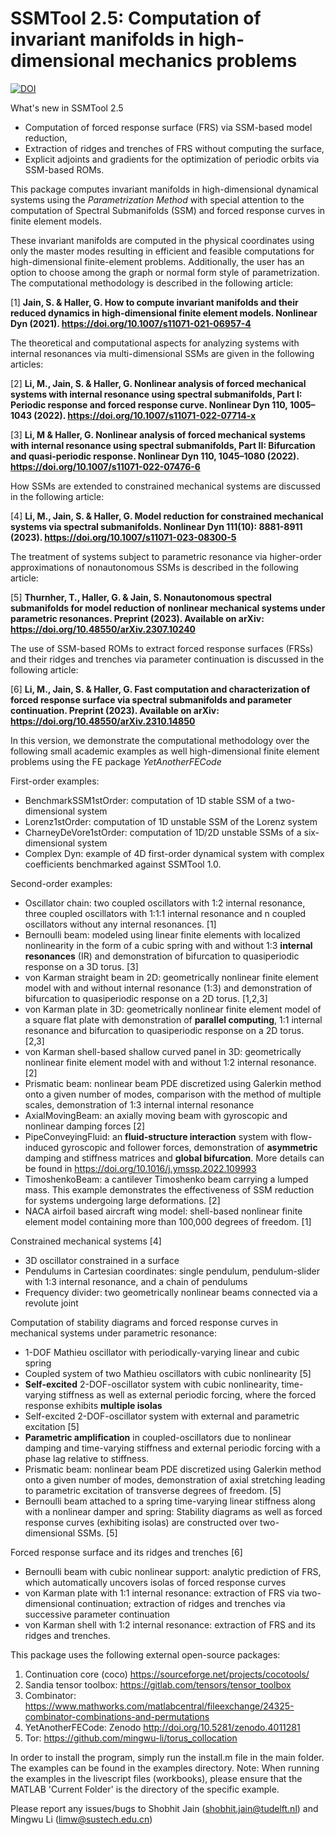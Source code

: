 # SSMTool 2.5: Computation of invariant manifolds in high-dimensional mechanics problems
[![DOI](https://zenodo.org/badge/DOI/10.5281/zenodo.4614201.svg)](https://doi.org/10.5281/zenodo.4614201)

What's new in SSMTool 2.5
- Computation of forced response surface (FRS) via SSM-based model reduction,
- Extraction of ridges and trenches of FRS without computing the surface,
- Explicit adjoints and gradients for the optimization of periodic orbits via SSM-based ROMs. 

This package computes invariant manifolds in high-dimensional dynamical systems using the *Parametrization Method* with special attention to the computation of Spectral Submanifolds (SSM) and forced response curves in finite element models.

These invariant manifolds are computed in the physical coordinates using only the master modes resulting in efficient and feasible computations for high-dimensional finite-element problems. Additionally, the user has an option to choose among the graph or normal form style of parametrization. The computational methodology is described in the following article:

[1] **Jain, S. & Haller, G. How to compute invariant manifolds and their reduced dynamics in high-dimensional finite element models. Nonlinear Dyn (2021). https://doi.org/10.1007/s11071-021-06957-4**

The theoretical and computational aspects for analyzing systems with internal resonances via multi-dimensional SSMs are given in the following articles:

[2] **Li, M., Jain, S.  & Haller, G. Nonlinear analysis of forced mechanical systems with internal resonance using spectral submanifolds, Part I: Periodic response and forced response curve. Nonlinear Dyn 110, 1005–1043 (2022). https://doi.org/10.1007/s11071-022-07714-x**

[3] **Li, M & Haller, G. Nonlinear analysis of forced mechanical systems with internal resonance using spectral submanifolds, Part II: Bifurcation and quasi-periodic response. Nonlinear Dyn 110, 1045–1080 (2022). https://doi.org/10.1007/s11071-022-07476-6**

How SSMs are extended to constrained mechanical systems are discussed in the following article:

[4] **Li, M., Jain, S.  & Haller, G. Model reduction for constrained mechanical systems via spectral submanifolds. Nonlinear Dyn 111(10): 8881-8911 (2023).
https://doi.org/10.1007/s11071-023-08300-5**

The treatment of systems subject to parametric resonance via higher-order approximations of nonautonomous SSMs is described in the following article:

[5] **Thurnher, T., Haller, G.  & Jain, S. Nonautonomous spectral submanifolds for model reduction of nonlinear mechanical systems under parametric resonances. Preprint (2023). Available on arXiv: 
https://doi.org/10.48550/arXiv.2307.10240**

The use of SSM-based ROMs to extract forced response surfaces (FRSs) and their ridges and trenches via parameter continuation is discussed in the following article:

[6] **Li, M., Jain, S.  & Haller, G. Fast computation and characterization of forced response surface via spectral submanifolds and parameter continuation. Preprint (2023). Available on arXiv: 
https://doi.org/10.48550/arXiv.2310.14850**

In this version, we demonstrate the computational methodology over the following small academic examples as well high-dimensional finite element problems using the FE package *YetAnotherFECode*

First-order examples:
- BenchmarkSSM1stOrder: computation of 1D stable SSM of a two-dimensional system
- Lorenz1stOrder: computation of 1D unstable SSM of the Lorenz system
- CharneyDeVore1stOrder: computation of 1D/2D unstable SSMs of a six-dimensional system
- Complex Dyn: example of 4D first-order dynamical system with complex coefficients benchmarked against SSMTool 1.0.

Second-order examples:
- Oscillator chain: two coupled oscillators with 1:2 internal resonance, three coupled oscillators with 1:1:1 internal resonance and n coupled oscillators without any internal resonances. [1]
- Bernoulli beam: modeled using linear finite elements with localized nonlinearity in the form of a cubic spring with and without 1:3 **internal resonances** (IR) and demonstration of bifurcation to quasiperiodic response on a 3D torus. [3]
- von Karman straight beam in 2D: geometrically nonlinear finite element model with and without internal resonance (1:3) and demonstration of bifurcation to quasiperiodic response on a 2D torus. [1,2,3]
- von Karman plate in 3D: geometrically nonlinear finite element model of a square flat plate with demonstration of **parallel computing**, 1:1 internal resonance and bifurcation to quasiperiodic response on a 2D torus. [2,3]
- von Karman shell-based shallow curved panel in 3D: geometrically nonlinear finite element model with and without 1:2 internal resonance. [2]
- Prismatic beam: nonlinear beam PDE discretized using Galerkin method onto a given number of modes, comparison with the method of multiple scales, demonstration of 1:3 internal internal resonance
- AxialMovingBeam: an axially moving beam with gyroscopic and nonlinear damping forces [2]
- PipeConveyingFluid: an **fluid-structure interaction** system with flow-induced gyroscopic and follower forces, demonstration of **asymmetric** damping and stiffness matrices and **global bifurcation**. More details can be found in https://doi.org/10.1016/j.ymssp.2022.109993
- TimoshenkoBeam: a cantilever Timoshenko beam carrying a lumped mass. This example demonstrates the effectiveness of SSM reduction for systems undergoing large deformations. [2]
- NACA airfoil based aircraft wing model: shell-based nonlinear finite element model containing more than 100,000 degrees of freedom. [1]

Constrained mechanical systems [4]
 - 3D oscillator constrained in a surface
 - Pendulums in Cartesian coordinates: single pendulum, pendulum-slider with 1:3 internal resonance, and a chain of pendulums
 - Frequency divider: two geometrically nonlinear beams connected via a revolute joint

Computation of stability diagrams and forced response curves in mechanical systems under parametric resonance: 
 - 1-DOF Mathieu oscillator with periodically-varying linear and cubic spring 
 - Coupled system of two Mathieu oscillators with cubic nonlinearity [5]
 - **Self-excited** 2-DOF-oscillator system with cubic nonlinearity, time-varying stiffness as well as external periodic forcing, where the forced response exhibits **multiple isolas**
 - Self-excited 2-DOF-oscillator system with external and parametric excitation  [5]
 - **Parametric amplification** in coupled-oscillators due to nonlinear damping and time-varying stiffness and external periodic forcing with a phase lag relative to stiffness.
 - Prismatic beam: nonlinear beam PDE discretized using Galerkin method onto a given number of modes, demonstration of axial stretching leading to parametric excitation of transverse degrees of freedom. [5]
 - Bernoulli beam attached to a spring time-varying linear stiffness along with a nonlinear damper and spring: Stability diagrams as well as forced response curves (exhibiting isolas) are constructed over two-dimensional SSMs. [5]

Forced response surface and its ridges and trenches [6]
 - Bernoulli beam with cubic nonlinear support: analytic prediction of FRS, which automatically uncovers isolas of forced response curves
 - von Karman plate with 1:1 internal resonance: extraction of FRS via two-dimensional continuation; extraction of ridges and trenches via successive parameter continuation
 - von Karman shell with 1:2 internal resonance: extraction of FRS and its ridges and trenches.

This package uses the following external open-source packages:

1. Continuation core (coco) https://sourceforge.net/projects/cocotools/
2. Sandia tensor toolbox: https://gitlab.com/tensors/tensor_toolbox
3. Combinator: https://www.mathworks.com/matlabcentral/fileexchange/24325-combinator-combinations-and-permutations
4. YetAnotherFECode: Zenodo http://doi.org/10.5281/zenodo.4011281
5. Tor: https://github.com/mingwu-li/torus_collocation

In order to install the program, simply run the install.m file in the main folder. The examples can be found in the examples directory.
Note: When running the examples in the livescript files (workbooks), please ensure that the MATLAB 'Current Folder' is the directory of the specific example.

Please report any issues/bugs to Shobhit Jain (shobhit.jain@tudelft.nl) and Mingwu Li (limw@sustech.edu.cn)
